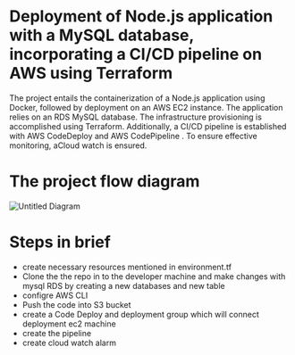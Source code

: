 # Deployment of Node.js application with a MySQL database, incorporating a CI/CD pipeline on AWS using Terraform
The project entails the containerization of a Node.js application using Docker, followed by deployment on an AWS EC2 instance. The application relies on an RDS MySQL database. The infrastructure provisioning is accomplished using Terraform. Additionally, a CI/CD pipeline is established with AWS CodeDeploy and AWS CodePipeline . To ensure effective monitoring, aCloud watch is ensured.
# The project flow diagram 

![Untitled Diagram](https://github.com/Lourdez/Terraform-IAC-HCL/assets/54675124/2ea188da-e53d-4638-9604-4c72a7e5d1a2)

# Steps in brief
+ create necessary resources mentioned in environment.tf
+ Clone the the repo in to the developer machine and make changes with mysql RDS by creating a new databases and new table
+ configre AWS CLI
+ Push the code into S3 bucket
+ create a Code Deploy and deployment group which will connect deployment ec2 machine
+ create the pipeline 
+ create cloud watch alarm
